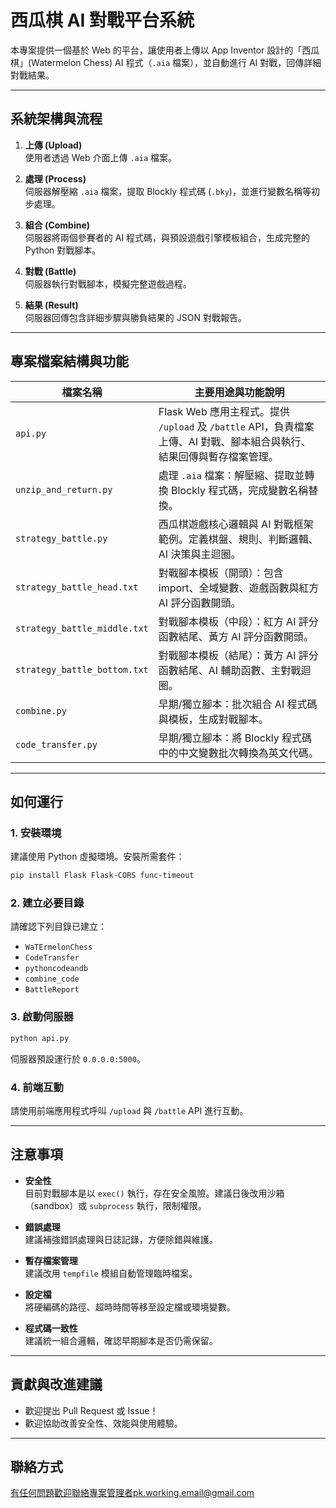 # 西瓜棋 AI 對戰平台系統

本專案提供一個基於 Web 的平台，讓使用者上傳以 App Inventor 設計的「西瓜棋」(Watermelon Chess) AI 程式（`.aia` 檔案），並自動進行 AI 對戰，回傳詳細對戰結果。

---

## 系統架構與流程

1. **上傳 (Upload)**  
   使用者透過 Web 介面上傳 `.aia` 檔案。

2. **處理 (Process)**  
   伺服器解壓縮 `.aia` 檔案，提取 Blockly 程式碼 (`.bky`)，並進行變數名稱等初步處理。

3. **組合 (Combine)**  
   伺服器將兩個參賽者的 AI 程式碼，與預設遊戲引擎模板組合，生成完整的 Python 對戰腳本。

4. **對戰 (Battle)**  
   伺服器執行對戰腳本，模擬完整遊戲過程。

5. **結果 (Result)**  
   伺服器回傳包含詳細步驟與勝負結果的 JSON 對戰報告。

---

## 專案檔案結構與功能

| 檔案名稱                     | 主要用途與功能說明 |
|-----------------------------|--------------------|
| `api.py`                    | Flask Web 應用主程式。提供 `/upload` 及 `/battle` API，負責檔案上傳、AI 對戰、腳本組合與執行、結果回傳與暫存檔案管理。|
| `unzip_and_return.py`        | 處理 `.aia` 檔案：解壓縮、提取並轉換 Blockly 程式碼，完成變數名稱替換。|
| `strategy_battle.py`         | 西瓜棋遊戲核心邏輯與 AI 對戰框架範例。定義棋盤、規則、判斷邏輯、AI 決策與主迴圈。|
| `strategy_battle_head.txt`   | 對戰腳本模板（開頭）：包含 import、全域變數、遊戲函數與紅方 AI 評分函數開頭。|
| `strategy_battle_middle.txt` | 對戰腳本模板（中段）：紅方 AI 評分函數結尾、黃方 AI 評分函數開頭。|
| `strategy_battle_bottom.txt` | 對戰腳本模板（結尾）：黃方 AI 評分函數結尾、AI 輔助函數、主對戰迴圈。|
| `combine.py`                 | 早期/獨立腳本：批次組合 AI 程式碼與模板，生成對戰腳本。|
| `code_transfer.py`           | 早期/獨立腳本：將 Blockly 程式碼中的中文變數批次轉換為英文代碼。|

---

## 如何運行

### 1. 安裝環境

建議使用 Python 虛擬環境。安裝所需套件：

```bash
pip install Flask Flask-CORS func-timeout
```

### 2. 建立必要目錄

請確認下列目錄已建立：

- `WaTErmelonChess`
- `CodeTransfer`
- `pythoncodeandb`
- `combine_code`
- `BattleReport`

### 3. 啟動伺服器

```bash
python api.py
```

伺服器預設運行於 `0.0.0.0:5000`。

### 4. 前端互動

請使用前端應用程式呼叫 `/upload` 與 `/battle` API 進行互動。

---

## 注意事項

- **安全性**  
  目前對戰腳本是以 `exec()` 執行，存在安全風險。建議日後改用沙箱（sandbox）或 `subprocess` 執行，限制權限。

- **錯誤處理**  
  建議補強錯誤處理與日誌記錄，方便除錯與維護。

- **暫存檔案管理**  
  建議改用 `tempfile` 模組自動管理臨時檔案。

- **設定檔**  
  將硬編碼的路徑、超時時間等移至設定檔或環境變數。

- **程式碼一致性**  
  建議統一組合邏輯，確認早期腳本是否仍需保留。

---

## 貢獻與改進建議

- 歡迎提出 Pull Request 或 Issue！
- 歡迎協助改善安全性、效能與使用體驗。

---

## 聯絡方式

有任何問題歡迎聯絡專案管理者pk.working.email@gmail.com